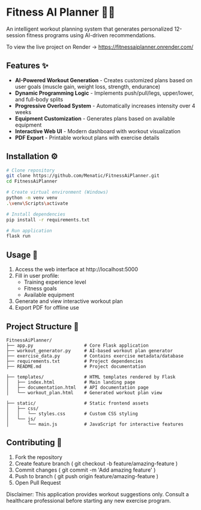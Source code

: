 # Fitness AI Planner 🤖💪

An intelligent workout planning system that generates personalized 12-session fitness programs using AI-driven recommendations.

To view the live project on Render -> https://fitnessaiplanner.onrender.com/

## Features ✨
- **AI-Powered Workout Generation** - Creates customized plans based on user goals (muscle gain, weight loss, strength, endurance)
- **Dynamic Programming Logic** - Implements push/pull/legs, upper/lower, and full-body splits
- **Progressive Overload System** - Automatically increases intensity over 4 weeks
- **Equipment Customization** - Generates plans based on available equipment
- **Interactive Web UI** - Modern dashboard with workout visualization
- **PDF Export** - Printable workout plans with exercise details

## Installation ⚙️
```bash
# Clone repository
git clone https://github.com/Menatic/FitnessAiPlanner.git
cd FitnessAiPlanner

# Create virtual environment (Windows)
python -m venv venv
.\venv\Scripts\activate

# Install dependencies
pip install -r requirements.txt

# Run application
flask run
```

## Usage 🚀

1. Access the web interface at http://localhost:5000
2. Fill in user profile:
   - Training experience level
   - Fitness goals
   - Available equipment
3. Generate and view interactive workout plan
4. Export PDF for offline use


## Project Structure 📁

```graphsql
FitnessAiPlanner/
├── app.py                   # Core Flask application
├── workout_generator.py     # AI-based workout plan generator
├── exercise_data.py         # Contains exercise metadata/database
├── requirements.txt         # Project dependencies
├── README.md                # Project documentation

├── templates/               # HTML templates rendered by Flask
│   ├── index.html           # Main landing page
│   ├── documentation.html   # API documentation page
│   └── workout_plan.html    # Generated workout plan view

├── static/                  # Static frontend assets
│   ├── css/
│   │   └── styles.css       # Custom CSS styling
│   └── js/
│       └── main.js          # JavaScript for interactive features
```

## Contributing 🤝
1. Fork the repository
2. Create feature branch ( git checkout -b feature/amazing-feature )
3. Commit changes ( git commit -m 'Add amazing feature' )
4. Push to branch ( git push origin feature/amazing-feature )
5. Open Pull Request

Disclaimer: This application provides workout suggestions only. Consult a healthcare professional before starting any new exercise program.
